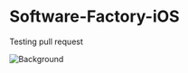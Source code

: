 # Software-Factory-iOS

Testing pull request

![Background](https://raw.github.com/TheSoftwareFactory/pushpenguins-ios/master/image1.PNG)
